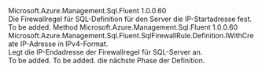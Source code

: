 <Type Name="IWithIPAddress" FullName="Microsoft.Azure.Management.Sql.Fluent.SqlFirewallRule.Definition.IWithIPAddress">
  <TypeSignature Language="C#" Value="public interface IWithIPAddress" />
  <TypeSignature Language="ILAsm" Value=".class public interface auto ansi abstract IWithIPAddress" />
  <TypeSignature Language="DocId" Value="T:Microsoft.Azure.Management.Sql.Fluent.SqlFirewallRule.Definition.IWithIPAddress" />
  <TypeSignature Language="VB.NET" Value="Public Interface IWithIPAddress" />
  <TypeSignature Language="F#" Value="type IWithIPAddress = interface" />
  <AssemblyInfo>
    <AssemblyName>Microsoft.Azure.Management.Sql.Fluent</AssemblyName>
    <AssemblyVersion>1.0.0.60</AssemblyVersion>
  </AssemblyInfo>
  <Interfaces />
  <Docs>
    <summary>
            Die Firewallregel für SQL-Definition für den Server die IP-Startadresse fest.
            </summary>
    <remarks>To be added.</remarks>
  </Docs>
  <Members>
    <Member MemberName="WithIPAddress">
      <MemberSignature Language="C#" Value="public Microsoft.Azure.Management.Sql.Fluent.SqlFirewallRule.Definition.IWithCreate WithIPAddress (string ipAddress);" />
      <MemberSignature Language="ILAsm" Value=".method public hidebysig newslot virtual instance class Microsoft.Azure.Management.Sql.Fluent.SqlFirewallRule.Definition.IWithCreate WithIPAddress(string ipAddress) cil managed" />
      <MemberSignature Language="DocId" Value="M:Microsoft.Azure.Management.Sql.Fluent.SqlFirewallRule.Definition.IWithIPAddress.WithIPAddress(System.String)" />
      <MemberSignature Language="VB.NET" Value="Public Function WithIPAddress (ipAddress As String) As IWithCreate" />
      <MemberSignature Language="F#" Value="abstract member WithIPAddress : string -&gt; Microsoft.Azure.Management.Sql.Fluent.SqlFirewallRule.Definition.IWithCreate" Usage="iWithIPAddress.WithIPAddress ipAddress" />
      <MemberType>Method</MemberType>
      <AssemblyInfo>
        <AssemblyName>Microsoft.Azure.Management.Sql.Fluent</AssemblyName>
        <AssemblyVersion>1.0.0.60</AssemblyVersion>
      </AssemblyInfo>
      <ReturnValue>
        <ReturnType>Microsoft.Azure.Management.Sql.Fluent.SqlFirewallRule.Definition.IWithCreate</ReturnType>
      </ReturnValue>
      <Parameters>
        <Parameter Name="ipAddress" Type="System.String" />
      </Parameters>
      <Docs>
        <param name="ipAddress">IP-Adresse in IPv4-Format.</param>
        <summary>
            Legt die IP-Endadresse der Firewallregel für SQL-Server an.
            </summary>
        <returns>To be added.</returns>
        <remarks>To be added.</remarks>
        <return>die nächste Phase der Definition.</return>
      </Docs>
    </Member>
  </Members>
</Type>